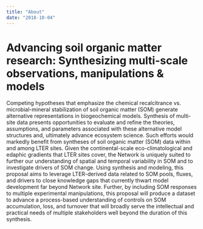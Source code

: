 ```yaml
---
title: "About"
date: "2018-10-04"
---
```


# Advancing soil organic matter research: Synthesizing multi-scale observations, manipulations & models

Competing hypotheses that emphasize the chemical recalcitrance vs. microbial-mineral stabilization of soil organic matter (SOM) generate alternative representations in biogeochemical models. Synthesis of multi-site data presents opportunities to evaluate and refine the theories, assumptions, and parameters associated with these alternative model structures and, ultimately advance ecosystem science. Such efforts would markedly benefit from syntheses of soil organic matter (SOM) data within and among LTER sites. Given the continental-scale eco-climatological and edaphic gradients that LTER sites cover, the Network is uniquely suited to further our understanding of spatial and temporal variability in SOM and to investigate drivers of SOM change. Using synthesis and modeling, this proposal aims to leverage LTER-derived data related to SOM pools, fluxes, and drivers to close knowledge gaps that currently thwart model development far beyond Network site. Further, by including SOM responses to multiple experimental manipulations, this proposal will produce a dataset to advance a process-based understanding of controls on SOM accumulation, loss, and turnover that will broadly serve the intellectual and practical needs of multiple stakeholders well beyond the duration of this synthesis.

